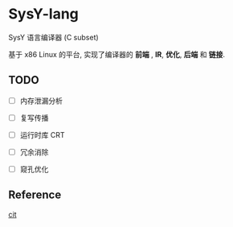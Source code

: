 # SysY-lang

SysY 语言编译器 (C subset)

基于 x86 Linux 的平台, 实现了编译器的 **前端** , **IR**, **优化**, **后端** 和 **链接**.

## TODO

- [ ] 内存泄漏分析
- [ ] 复写传播
- [ ] 运行时库 CRT
- [ ] 冗余消除
- [ ] 窥孔优化


## Reference

[cit](https://github.com/fanzhidongyzby/cit)
